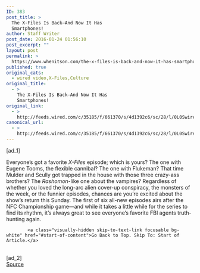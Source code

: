 ```yaml
---
ID: 383
post_title: >
  The X-Files Is Back—And Now It Has
  Smartphones!
author: Staff Writer
post_date: 2016-01-24 01:56:10
post_excerpt: ""
layout: post
permalink: >
  https://www.whenitson.com/the-x-files-is-back-and-now-it-has-smartphones/
published: true
original_cats:
  - wired video,X-Files,Culture
original_title:
  - >
    The X-Files Is Back—And Now It Has
    Smartphones!
original_link:
  - >
    http://feeds.wired.com/c/35185/f/661370/s/4d1392c6/sc/28/l/0L0Swired0N0C20A160C0A10Cx0Efiles0Epreview0C/story01.htm
canonical_url:
  - >
    http://feeds.wired.com/c/35185/f/661370/s/4d1392c6/sc/28/l/0L0Swired0N0C20A160C0A10Cx0Efiles0Epreview0C/story01.htm
---
```

 [ad_1]
<br><div id="start-of-content"><p>Everyone’s got a favorite <em>X-Files</em> episode; which is yours? The one with Eugene Tooms, the flexible cannibal? The one with Flukeman? That time Mulder and Scully got trapped in the house with those three crazy-ass brothers? The <em>Rashomon</em>-like one about the vampires? Regardless of whether you loved the long-arc alien cover-up conspiracy, the monsters of the week, or the funnier episodes, chances are you’re excited about the show’s return this Sunday. The first of six all-new episodes airs after the NFC Championship game—and while it takes a little while for the series to find its rhythm, it’s always great to see everyone’s favorite FBI agents truth-hunting again.</p>

			<a class="visually-hidden skip-to-text-link focusable bg-white" href="#start-of-content">Go Back to Top. Skip To: Start of Article.</a>

			
</div>
<br>[ad_2]
<br><a href="http://feeds.wired.com/c/35185/f/661370/s/4d1392c6/sc/28/l/0L0Swired0N0C20A160C0A10Cx0Efiles0Epreview0C/story01.htm">Source </a>